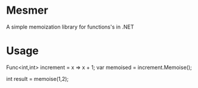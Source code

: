 Mesmer
======

A simple memoization library for functions's in .NET

Usage
========
Func<int,int> increment = x => x + 1;
var memoised = increment.Memoise();

int result = memoise(1,2);



